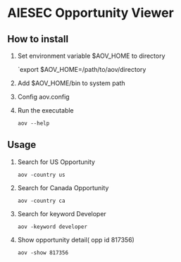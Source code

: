 # AIESEC Opportunity Viewer

## How to install

1. Set environment variable $AOV_HOME to directory

    `export $AOV_HOME=/path/to/aov/directory

1. Add $AOV_HOME/bin to system path

1. Config aov.config

1. Run the executable

    `aov --help`

## Usage

1. Search for US Opportunity

    `aov -country us`

1. Search for Canada Opportunity

    `aov -country ca`

1. Search for keyword Developer

    `aov -keyword developer`

1. Show opportunity detail( opp id 817356)

    `aov -show 817356`


